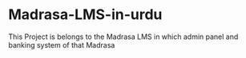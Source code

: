 # Madrasa-LMS-in-urdu
This Project is belongs to the Madrasa LMS in which admin panel and banking system of that Madrasa 
